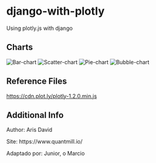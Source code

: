 # django-with-plotly
Using plotly.js with django


## Charts
![Bar-chart](https://quantmill.s3.eu-west-2.amazonaws.com/github/Screenshot+2019-11-09+at+09.14.46.png)
![Scatter-chart](https://quantmill.s3.eu-west-2.amazonaws.com/github/Screenshot+2019-11-09+at+09.16.06.png)
![Pie-chart](https://quantmill.s3.eu-west-2.amazonaws.com/github/Screenshot+2019-11-09+at+09.16.35.png)
![Bubble-chart](https://quantmill.s3.eu-west-2.amazonaws.com/github/Screenshot+2019-11-09+at+09.16.49.png)

## Reference Files
https://cdn.plot.ly/plotly-1.2.0.min.js

## Additional Info
<p>Author: Aris David</p>
<p>Site: https://www.quantmill.io/</p>
<p>Adaptado por: Junior, o Marcio</p>